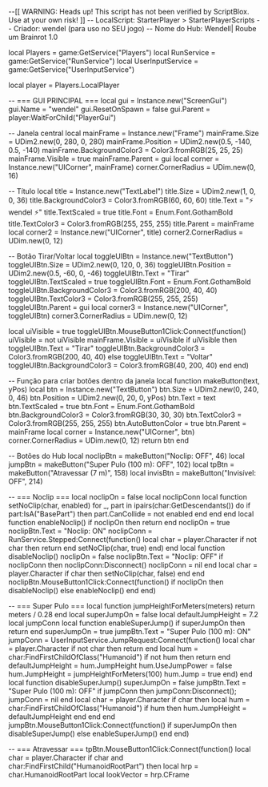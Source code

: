 --[[
	WARNING: Heads up! This script has not been verified by ScriptBlox. Use at your own risk!
]]
-- LocalScript: StarterPlayer > StarterPlayerScripts
-- Criador: wendel (para uso no SEU jogo)
-- Nome do Hub: Wendell| Roube um Brainrot 1.0

local Players = game:GetService("Players")
local RunService = game:GetService("RunService")
local UserInputService = game:GetService("UserInputService")

local player = Players.LocalPlayer

-- === GUI PRINCIPAL ===
local gui = Instance.new("ScreenGui")
gui.Name = "wendel"
gui.ResetOnSpawn = false
gui.Parent = player:WaitForChild("PlayerGui")

-- Janela central
local mainFrame = Instance.new("Frame")
mainFrame.Size = UDim2.new(0, 280, 0, 280)
mainFrame.Position = UDim2.new(0.5, -140, 0.5, -140)
mainFrame.BackgroundColor3 = Color3.fromRGB(25, 25, 25)
mainFrame.Visible = true
mainFrame.Parent = gui
local corner = Instance.new("UICorner", mainFrame)
corner.CornerRadius = UDim.new(0, 16)

-- Título
local title = Instance.new("TextLabel")
title.Size = UDim2.new(1, 0, 0, 36)
title.BackgroundColor3 = Color3.fromRGB(60, 60, 60)
title.Text = "⚡ wendel ⚡"
title.TextScaled = true
title.Font = Enum.Font.GothamBold
title.TextColor3 = Color3.fromRGB(255, 255, 255)
title.Parent = mainFrame
local corner2 = Instance.new("UICorner", title)
corner2.CornerRadius = UDim.new(0, 12)

-- Botão Tirar/Voltar
local toggleUIBtn = Instance.new("TextButton")
toggleUIBtn.Size = UDim2.new(0, 120, 0, 36)
toggleUIBtn.Position = UDim2.new(0.5, -60, 0, -46)
toggleUIBtn.Text = "Tirar"
toggleUIBtn.TextScaled = true
toggleUIBtn.Font = Enum.Font.GothamBold
toggleUIBtn.BackgroundColor3 = Color3.fromRGB(200, 40, 40)
toggleUIBtn.TextColor3 = Color3.fromRGB(255, 255, 255)
toggleUIBtn.Parent = gui
local corner3 = Instance.new("UICorner", toggleUIBtn)
corner3.CornerRadius = UDim.new(0, 12)

local uiVisible = true
toggleUIBtn.MouseButton1Click:Connect(function()
	uiVisible = not uiVisible
	mainFrame.Visible = uiVisible
	if uiVisible then
		toggleUIBtn.Text = "Tirar"
		toggleUIBtn.BackgroundColor3 = Color3.fromRGB(200, 40, 40)
	else
		toggleUIBtn.Text = "Voltar"
		toggleUIBtn.BackgroundColor3 = Color3.fromRGB(40, 200, 40)
	end
end)

-- Função para criar botões dentro da janela
local function makeButton(text, yPos)
	local btn = Instance.new("TextButton")
	btn.Size = UDim2.new(0, 240, 0, 46)
	btn.Position = UDim2.new(0, 20, 0, yPos)
	btn.Text = text
	btn.TextScaled = true
	btn.Font = Enum.Font.GothamBold
	btn.BackgroundColor3 = Color3.fromRGB(30, 30, 30)
	btn.TextColor3 = Color3.fromRGB(255, 255, 255)
	btn.AutoButtonColor = true
	btn.Parent = mainFrame
	local corner = Instance.new("UICorner", btn)
	corner.CornerRadius = UDim.new(0, 12)
	return btn
end

-- Botões do Hub
local noclipBtn = makeButton("Noclip: OFF", 46)
local jumpBtn   = makeButton("Super Pulo (100 m): OFF", 102)
local tpBtn     = makeButton("Atravessar (7 m)", 158)
local invisBtn  = makeButton("Invisível: OFF", 214)

-- === Noclip ===
local noclipOn = false
local noclipConn
local function setNoClip(char, enabled)
	for _, part in ipairs(char:GetDescendants()) do
		if part:IsA("BasePart") then
			part.CanCollide = not enabled
		end
	end
end
local function enableNoclip()
	if noclipOn then return end
	noclipOn = true
	noclipBtn.Text = "Noclip: ON"
	noclipConn = RunService.Stepped:Connect(function()
		local char = player.Character
		if not char then return end
		setNoClip(char, true)
	end)
end
local function disableNoclip()
	noclipOn = false
	noclipBtn.Text = "Noclip: OFF"
	if noclipConn then
		noclipConn:Disconnect()
		noclipConn = nil
	end
	local char = player.Character
	if char then
		setNoClip(char, false)
	end
end
noclipBtn.MouseButton1Click:Connect(function()
	if noclipOn then disableNoclip() else enableNoclip() end
end)

-- === Super Pulo ===
local function jumpHeightForMeters(meters) return meters / 0.28 end
local superJumpOn = false
local defaultJumpHeight = 7.2
local jumpConn
local function enableSuperJump()
	if superJumpOn then return end
	superJumpOn = true
	jumpBtn.Text = "Super Pulo (100 m): ON"
	jumpConn = UserInputService.JumpRequest:Connect(function()
		local char = player.Character
		if not char then return end
		local hum = char:FindFirstChildOfClass("Humanoid")
		if not hum then return end
		defaultJumpHeight = hum.JumpHeight
		hum.UseJumpPower = false
		hum.JumpHeight = jumpHeightForMeters(100)
		hum.Jump = true
	end)
end
local function disableSuperJump()
	superJumpOn = false
	jumpBtn.Text = "Super Pulo (100 m): OFF"
	if jumpConn then jumpConn:Disconnect(); jumpConn = nil end
	local char = player.Character
	if char then
		local hum = char:FindFirstChildOfClass("Humanoid")
		if hum then hum.JumpHeight = defaultJumpHeight end
	end
end
jumpBtn.MouseButton1Click:Connect(function()
	if superJumpOn then disableSuperJump() else enableSuperJump() end
end)

-- === Atravessar ===
tpBtn.MouseButton1Click:Connect(function()
	local char = player.Character
	if char and char:FindFirstChild("HumanoidRootPart") then
		local hrp = char.HumanoidRootPart
		local lookVector = hrp.CFrame

